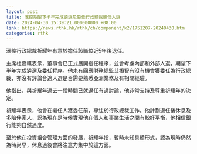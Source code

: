 ```yaml
---
layout: post
title: 滙控期望下半年完成遴選及委任行政總裁繼任人選
date: 2024-04-30 15:39:21.000000000 +08:00
link: https://news.rthk.hk/rthk/ch/component/k2/1751207-20240430.htm
categories: rthk
---
```


滙控行政總裁祈耀年有意於擔任該職位近5年後退任。

主席杜嘉祺表示，董事會已正式展開繼任程序，並會考慮內部和外部人選，期望下半年完成遴選及委任程序。他未有回應財務總監艾橋智有沒有機會獲委任為行政總裁，亦沒有評論合適人選是否需要熟悉亞洲業務及有相關經驗。

他指出，與祈耀年過去一段時間已就退任有過討論，他非常支持及尊重祈耀年的決定。

祈耀年表示，他會在繼任人獲委任前，專注於行政總裁工作。他計劃退任後休息及多陪伴家人，認為現在是時候實現他在個人和事業生活之間有較好平衡，他相信銀行能夠自然過度。

至於他在投資組合管理方面的發展，祈耀年指，暫時未知具體形式，認為現時仍然為時尚早，休息過後會將注意力集中於這方面。
